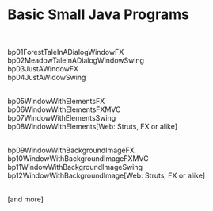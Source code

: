 ﻿# Basic Small Java Programs

<br>

bp01ForestTaleInADialogWindowFX<br>
bp02MeadowTaleInADialogWindowSwing<br>
bp03JustAWindowFX<br>
bp04JustAWidowSwing<br><br>

bp05WindowWithElementsFX<br>
bp06WindowWithElementsFXMVC<br>
bp07WindowWithElementsSwing<br>
bp08WindowWithElements[Web: Struts, FX or alike]<br><br>

bp09WindowWithBackgroundImageFX<br>
bp10WindowWithBackgroundImageFXMVC<br>
bp11WindowWithBackgroundImageSwing<br>
bp12WindowWithBackgroundImage[Web: Struts, FX or alike]<br><br>

[and more]
